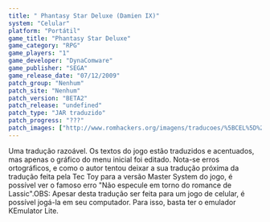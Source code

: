 ```yaml
---
title: " Phantasy Star Deluxe (Damien IX)"
system: "Celular"
platform: "Portátil"
game_title: "Phantasy Star Deluxe"
game_category: "RPG"
game_players: "1"
game_developer: "DynaComware"
game_publisher: "SEGA"
game_release_date: "07/12/2009"
patch_group: "Nenhum"
patch_site: "Nenhum"
patch_version: "BETA2"
patch_release: "undefined"
patch_type: "JAR traduzido"
patch_progress: "???"
patch_images: ["http://www.romhackers.org/imagens/traducoes/%5BCEL%5D%20Phantasy%20Star%20Deluxe%20-%20Damien%20IX%20-%201.png","http://www.romhackers.org/imagens/traducoes/%5BCEL%5D%20Phantasy%20Star%20Deluxe%20-%20Damien%20IX%20-%202.png","http://www.romhackers.org/imagens/traducoes/%5BCEL%5D%20Phantasy%20Star%20Deluxe%20-%20Damien%20IX%20-%203.png"]
---
```

Uma tradução razoável. Os textos do jogo estão traduzidos e acentuados, mas apenas o gráfico do menu inicial foi editado. Nota-se erros ortográficos, e como o autor tentou deixar a sua tradução próxima da tradução feita pela Tec Toy para a versão Master System do jogo, é possível ver o famoso erro "Não especule em torno do romance de Lassic".OBS: Apesar desta tradução ser feita para um jogo de celular, é possível jogá-la em seu computador. Para isso, basta ter o emulador KEmulator Lite.